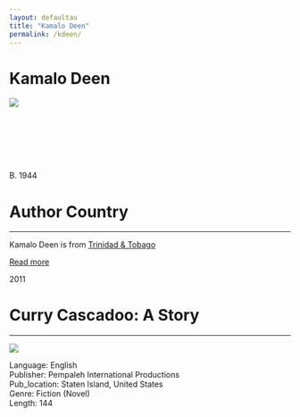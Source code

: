 ```yaml
---
layout: defaultau
title: "Kamalo Deen"
permalink: /kdeen/
---
```

<!-- partial:index.partial.html -->
<div class="content">
    <h1>Kamalo Deen</h1>
    <div class="quote">
        <div><img src="https://m.media-amazon.com/images/I/61QFz-WLsDL._SX450_.jpg" class="logo"></div>
    </div>
    <div class="timeline">
        <div style="padding-bottom:100px;"></div>
        <div class="block">
            <div class="date right"><p class="right"> B. 1944 </p></div>
            <div class="dot"></div>
            <div class="left first">
        <div class="author_country">
                <h1>Author Country</h1><hr>
          <div class="aclocation"> <p>Kamalo Deen is from <a href="{{ site.baseurl }}/3">Trinidad & Tobago</a></p></div>
              <div class="acreadmore">  <a href="#" target="_blank">Read more</a></div>
            </div>
            </div>
        </div>
        <div class="block">
            <div class="date left"><p class="left">2011</p></div>
            <div class="dot"></div>
            <div class="right">
                <h1>Curry Cascadoo: A Story</h1><hr>
                <p><img src="https://encrypted-tbn3.gstatic.com/images?q=tbn:ANd9GcQWvpC_FfpPXNtHNmmZbMPM-kURv_seJby91w5HL4rp9pPEnfEq"></p>
                <p>
                Language: English<br/>
                Publisher: Pempaleh International Productions<br/>
                Pub_location: Staten Island, United States<br/>
                Genre: Fiction (Novel)<br/>
                Length: 144<br/>                   </p>
            </div>
        </div>
<!-- partial -->
  <script src='https://cdnjs.cloudflare.com/ajax/libs/jquery/3.1.1/jquery.min.js'></script><script  src="assets/js/authorscript.js"></script>
